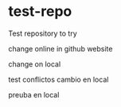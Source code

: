 test-repo
=========

Test repository to try

change online in github website

change on local

test conflictos cambio en local

preuba en local